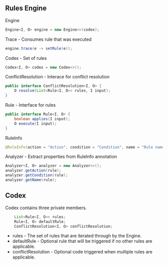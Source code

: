 ## Rules Engine ###

Engine

```java
Engine<I, O> engine = new Engine<>(codex);
```

Trace - Consumes rule that was executed

```java
engine.trace(e -> setRule(e));
```

Codex - Set of rules

```java
Codex<I, O> codex = new Codex<>();
```

ConflictResolution - Interace for conflict resolution

```java
public interface ConflictResolution<I, O> {
    O resolve(List<Rule<I, O>> rules, I input);
}
```

Rule - Interface for rules

```java
public interface Rule<I, O> {
    boolean applies(I input); 
    O execute(I input);
}
```

RuleInfo

```java
@RuleInfo(action = "Action", condition = "Condition", name = "Rule name")
```

Analyzer - Extract properties from RuleInfo annotation

```java
Analyzer<I, O> analyzer = new Analyzer<>();
analyzer.getAction(rule);
analyzer.getCondition(rule);
analyzer.getName(rule);
```

## Codex ##

Codex contains three private members.

```java
    List<Rule<I, O>> rules;
    Rule<I, O> defaultRule;
    ConflictResolution<I, O> conflictResolution;
```

- rules - The set of rules that are iterated through by the Engine.
- defaultRule - Optional rule that will be triggered if no other rules are applicable.
- conflictResolution - Optional code triggered when multiple rules are applicable.

